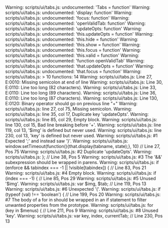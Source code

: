 Warning: scripts/ui/tabs.js: undocumented: 'Tabs = function'
Warning: scripts/ui/tabs.js: undocumented: 'display: function'
Warning: scripts/ui/tabs.js: undocumented: 'focus: function'
Warning: scripts/ui/tabs.js: undocumented: 'openValidTab: function'
Warning: scripts/ui/tabs.js: undocumented: 'updateOpts: function'
Warning: scripts/ui/tabs.js: undocumented: 'this.updateOpts = function'
Warning: scripts/ui/tabs.js: undocumented: 'this.hide = function'
Warning: scripts/ui/tabs.js: undocumented: 'this.show = function'
Warning: scripts/ui/tabs.js: undocumented: 'this.focus = function'
Warning: scripts/ui/tabs.js: undocumented: 'this.valid = function'
Warning: scripts/ui/tabs.js: undocumented: 'function openValidTab'
Warning: scripts/ui/tabs.js: undocumented: 'that.updateOpts = function'
Warning: scripts/ui/tabs.js: undocumented: 'that.focus = function'
Warning: scripts/ui/tabs.js: > 10 functions: 14
Warning: scripts/ui/tabs.js: Line 27, E:0010: Missing semicolon at end of line
Warning: scripts/ui/tabs.js: Line 30, E:0110: Line too long (82 characters).
Warning: scripts/ui/tabs.js: Line 33, E:0110: Line too long (89 characters).
Warning: scripts/ui/tabs.js: Line 36, E:0110: Line too long (87 characters).
Warning: scripts/ui/tabs.js: Line 130, E:0120: Binary operator should go on previous line "+"
Warning: scripts/ui/tabs.js: line 27, col 75, Missing semicolon.
Warning: scripts/ui/tabs.js: line 35, col 17, Duplicate key 'updateOpts'.
Warning: scripts/ui/tabs.js: line 85, col 29, Empty block.
Warning: scripts/ui/tabs.js: line 130, col 15, Bad line breaking before '+'.
Warning: scripts/ui/tabs.js: line 119, col 13, '$img' is defined but never used.
Warning: scripts/ui/tabs.js: line 230, col 13, 'key' is defined but never used.
Warning: scripts/ui/tabs.js:  #1 Expected ';' and instead saw '}'.
Warning: scripts/ui/tabs.js:     window.setTimeout(function(){that.display(tabname, state);}, 10) // Line 27, Pos 75
Warning: scripts/ui/tabs.js:  #2 Duplicate 'updateOpts'.
Warning: scripts/ui/tabs.js:     }; // Line 38, Pos 5
Warning: scripts/ui/tabs.js:  #3 The '&&' subexpression should be wrapped in parens.
Warning: scripts/ui/tabs.js:     if (enforce && tabindex === -1 || !visible[tabindex]) { // Line 83, Pos 21
Warning: scripts/ui/tabs.js:  #4 Empty block.
Warning: scripts/ui/tabs.js:     if (index === -1) { // Line 85, Pos 29
Warning: scripts/ui/tabs.js:  #5 Unused '$img'.
Warning: scripts/ui/tabs.js:     var $img, $tab; // Line 119, Pos 13
Warning: scripts/ui/tabs.js:  #6 Unexpected '('.
Warning: scripts/ui/tabs.js:     if (typeof (val) !== 'boolean') { // Line 199, Pos 20
Warning: scripts/ui/tabs.js:  #7 The body of a for in should be wrapped in an if statement to filter unwanted properties from the prototype.
Warning: scripts/ui/tabs.js:     for (key in $menus) { // Line 211, Pos 9
Warning: scripts/ui/tabs.js:  #8 Unused 'key'.
Warning: scripts/ui/tabs.js:     var key, index, currentTab; // Line 230, Pos 13
